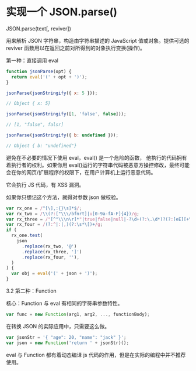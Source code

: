 # 实现一个 JSON.parse()

JSON.parse(text[, reviver])

用来解析 JSON 字符串，构造由字符串描述的 JavaScript 值或对象。提供可选的 reviver 函数用以在返回之前对所得到的对象执行变换(操作)。

第一种：直接调用 eval

```javascript
function jsonParse(opt) {
  return eval('(' + opt + ')');
}

jsonParse(jsonStringify({ x: 5 }));

// Object { x: 5}

jsonParse(jsonStringify([1, 'false', false]));

// [1, "false", falsr]

jsonParse(jsonStringify({ b: undefined }));

// Object { b: "undefined"}
```

避免在不必要的情况下使用 eval，eval() 是一个危险的函数， 他执行的代码拥有着执行者的权利。如果你用 eval()运行的字符串代码被恶意方操控修改，最终可能会在你的网页/扩展程序的权限下，在用户计算机上运行恶意代码。

它会执行 JS 代码，有 XSS 漏洞。

如果你只想记这个方法，就得对参数 json 做校验。

```javascript
var rx_one = /^[\],:{}\s]*$/;
var rx_two = /\\(?:["\\\/bfnrt]|u[0-9a-fA-F]{4})/g;
var rx_three = /"[^"\\\n\r]*"|true|false|null|-?\d+(?:\.\d*)?(?:[eE][+\-]?\d+)?/g;
var rx_four = /(?:^|:|,)(?:\s*\[)+/g;
if (
  rx_one.test(
    json
      .replace(rx_two, '@')
      .replace(rx_three, ']')
      .replace(rx_four, ''),
  )
) {
  var obj = eval('(' + json + ')');
}
```

3.2 第二种：Function

核心：Function 与 eval 有相同的字符串参数特性。

```javascript
var func = new Function(arg1, arg2, ..., functionBody);
```

在转换 JSON 的实际应用中，只需要这么做。

```javascript
var jsonStr = '{ "age": 20, "name": "jack" }';
var json = new Function('return ' + jsonStr)();
```

eval 与 Function 都有着动态编译 js 代码的作用，但是在实际的编程中并不推荐使用。
